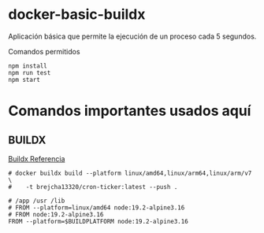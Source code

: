 # docker-basic-buildx

Aplicación básica que permite la ejecución de un proceso cada 5 segundos.

Comandos permitidos

```
npm install
npm run test
npm start
```

# Comandos importantes usados aquí

## BUILDX

[Buildx Referencia](https://docs.docker.com/build/building/multi-platform/#getting-started)

```
# docker buildx build --platform linux/amd64,linux/arm64,linux/arm/v7 \
#    -t brejcha13320/cron-ticker:latest --push .

# /app /usr /lib
# FROM --platform=linux/amd64 node:19.2-alpine3.16
# FROM node:19.2-alpine3.16
FROM --platform=$BUILDPLATFORM node:19.2-alpine3.16
```
